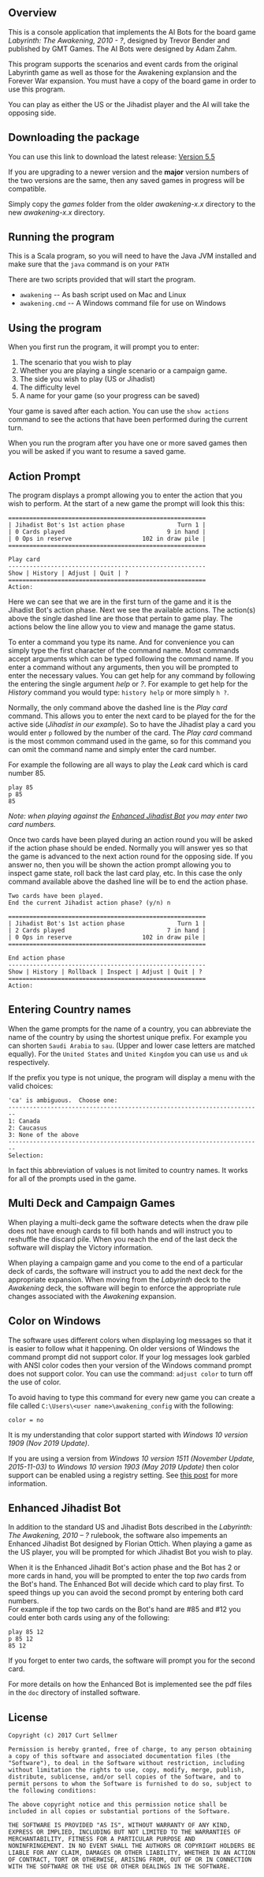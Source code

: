 ## Overview
This is a console application that implements the AI Bots for the board game
*Labyrinth: The Awakening, 2010 - ?*, designed by Trevor Bender and published by GMT Games.
The AI Bots were designed by Adam Zahm.

This program supports the scenarios and event cards from the original Labyrinth game as well
as those for the Awakening explansion and the Forever War expansion.
You must have a copy of the board game in order to use this program.

You can play as either the US or the Jihadist player and the AI will take the opposing side.

## Downloading the package

You can use this link to download the latest release: [Version 5.5][1]

If you are upgrading to a newer version and the **major** version numbers of the two versions
are the same, then any saved games in progress will be compatible.

Simply copy the *games* folder from the older *awakening-x.x* directory to the 
new *awakening-x.x* directory.


[1]: https://github.com/sellmerfud/awakening/releases/download/v5.5/awakening-5.5.zip

## Running the program

This is a Scala program, so you will need to have the Java JVM installed and make sure that
the `java` command is on your `PATH`

There are two scripts provided that will start the program.

* `awakening` -- As bash script used on Mac and Linux
* `awakening.cmd` -- A Windows command file for use on Windows

## Using the program

When you first run the program, it will prompt you to enter:

1. The scenario that you wish to play
2. Whether you are playing a single scenario or a campaign game.
3. The side you wish to play (US or Jihadist)
4. The difficulty level
5. A name for your game (so your progress can be saved)

Your game is saved after each action.  You can use the 
`show actions` command to see the actions that have been performed during the current turn.

When you run the program after you have one or more saved games then you will be asked
if you want to resume a saved game.

## Action Prompt
The program displays a prompt allowing you to enter the action that you wish to perform.
At the start of a new game the prompt will look this this:
```
========================================================
| Jihadist Bot's 1st action phase               Turn 1 |
| 0 Cards played                             9 in hand |
| 0 Ops in reserve                    102 in draw pile |
========================================================

Play card
--------------------------------------------------------
Show | History | Adjust | Quit | ?
========================================================
Action:
```
Here we can see that we are in the first turn of the game and it is the Jihadist Bot's
action phase.  Next we see the available actions.  The action(s) above the single dashed line are those
that pertain to game play.  The actions below the line allow you to view and manage the game status.

To enter a command you type its name.  And for convenience you can simply type the first character of
the command name.  Most commands accept arguments which can be typed following the command name.  If you
enter a command without any arguments, then you will be prompted to enter the necessary values.
You can get help for any command by following the entering the single argument *help* or *?*. For example
to get help for the *History* command you would type: `history help` or more simply `h ?`.

Normally, the only command above the dashed line is the *Play card* command.  This allows you to enter
the next card to be played for the for the active side (*Jihadist in our example*).  So to have the
Jihadist play a card you would enter `p` followed by the number of the card. 
The *Play card* command is the most common command used in the game, so for this command you can omit the command name
and simply enter the card number.  

For example the following are all ways to play the *Leak* card which is card number 85.
```
play 85
p 85
85
```
*Note: when playing against the [Enhanced Jihadist Bot](#enh-jihad-bot) you may enter two card numbers.*

Once two cards have been played during an action round you will be asked if the action phase should
be ended.  Normally you will answer yes so that the game is advanced to the next action round for the
opposing side.  If you answer no, then you will be shown the action prompt allowing you to inspect game
state, roll back the last card play, etc.
In this case the only command available above the dashed line will be to end the action phase.
```
Two cards have been played.
End the current Jihadist action phase? (y/n) n

========================================================
| Jihadist Bot's 1st action phase               Turn 1 |
| 2 Cards played                             7 in hand |
| 0 Ops in reserve                    102 in draw pile |
========================================================

End action phase
--------------------------------------------------------
Show | History | Rollback | Inspect | Adjust | Quit | ?
========================================================
Action:
```

## Entering Country names

When the game prompts for the name of a country, you can abbreviate the name of the country
by using the shortest unique prefix.  For example you can shorten `Saudi Arabia` to `sau`.
(Upper and lower case letters are matched equally).
For the `United States` and `United Kingdom` you can use `us` and `uk` respectively.

If the prefix you type is not unique, the program will display a menu with the valid choices:
```
'ca' is ambiguous.  Choose one:
------------------------------------------------------------------------
1: Canada
2: Caucasus
3: None of the above
------------------------------------------------------------------------
Selection:
```

In fact this abbreviation of values is not limited to country names.  It works for all of the prompts used in the game.

## Multi Deck and Campaign Games

When playing a multi-deck game the software detects when the draw pile does not have enough cards to fill
both hands and will instruct you to reshuffle the discard pile.  When you reach the end of the last
deck the software will display the Victory information.

When playing a campaign game and you come to the end of a particular deck of cards,
the software will instruct you to add the next deck for the appropriate expansion.
When moving from the *Labyrinth* deck to the *Awakening* deck, the software will begin to
enforce the appropriate rule changes associated with the *Awakening* expansion.

## Color on Windows

The software uses different colors when displaying log messages so that it is easier to follow what it happening.  On older versions of Windows the command prompt did not support color.  If your log messages look garbled with ANSI color codes then your version of the Windows command prompt does not support color.  You can use the command: `adjust color` to turn off the use of color.

To avoid having to type this command for every new game you can
create a file called `C:\Users\<user name>\awakening_config` with the following:
```
color = no
```

It is my understanding that color support started with *Windows 10 version 1909 (Nov 2019 Update)*.

If you are using a version from *Windows 10 version 1511 (November Update, 2015-11-03)* to *Windows 10 version 1903 (May 2019 Update)* then
color support can be enabled using a registry setting. See [this post](https://ss64.com/nt/syntax-ansi.html) for more information.


## <a id="enh-jihad-bot">Enhanced Jihadist Bot</a>

In addition to the standard US and Jihadist Bots described in the *Labyrinth: The Awakening, 2010 – ?* rulebook, the
software also impements an Enhanced Jihadist Bot designed by Florian Ottich.  When playing a game as
the US player, you will be prompted for which Jihadist Bot you wish to play.

When it is the Enhanced Jihadit Bot's action phase and the Bot has 2 or more cards in hand, you will be prompted
to enter the top *two* cards from the Bot's hand.  The Enhanced Bot will decide which card to play first.  To speed
things up you can avoid the second prompt by entering both card numbers.  
For example if the top two cards on the Bot's hand are \#85 and \#12 you could enter both cards using any of the
following:
```
play 85 12
p 85 12
85 12
```
If you forget to enter two cards, the software will prompt you for the second card.

For more details on how the Enhanced Bot is implemented see the pdf files in the `doc` directory of installed
software.


## License

    Copyright (c) 2017 Curt Sellmer
    
    Permission is hereby granted, free of charge, to any person obtaining
    a copy of this software and associated documentation files (the
    "Software"), to deal in the Software without restriction, including
    without limitation the rights to use, copy, modify, merge, publish,
    distribute, sublicense, and/or sell copies of the Software, and to
    permit persons to whom the Software is furnished to do so, subject to
    the following conditions:
    
    The above copyright notice and this permission notice shall be
    included in all copies or substantial portions of the Software.
    
    THE SOFTWARE IS PROVIDED "AS IS", WITHOUT WARRANTY OF ANY KIND,
    EXPRESS OR IMPLIED, INCLUDING BUT NOT LIMITED TO THE WARRANTIES OF
    MERCHANTABILITY, FITNESS FOR A PARTICULAR PURPOSE AND
    NONINFRINGEMENT. IN NO EVENT SHALL THE AUTHORS OR COPYRIGHT HOLDERS BE
    LIABLE FOR ANY CLAIM, DAMAGES OR OTHER LIABILITY, WHETHER IN AN ACTION
    OF CONTRACT, TORT OR OTHERWISE, ARISING FROM, OUT OF OR IN CONNECTION
    WITH THE SOFTWARE OR THE USE OR OTHER DEALINGS IN THE SOFTWARE.
